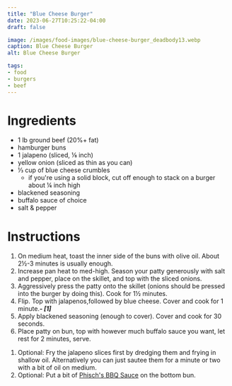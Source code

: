 ```yaml
---
title: "Blue Cheese Burger"
date: 2023-06-27T10:25:22-04:00
draft: false

image: /images/food-images/blue-cheese-burger_deadbody13.webp
caption: Blue Cheese Burger
alt: Blue Cheese Burger

tags:
- food
- burgers
- beef
---
```


# Ingredients
- 1 lb ground beef (20%+ fat)
- hamburger buns
- 1 jalapeno (sliced, &frac18; inch)
- yellow onion (sliced as thin as you can)
- &frac13; cup of blue cheese crumbles
    - if you're using a solid block, cut off enough to stack on a burger about &frac14; inch high
- blackened seasoning
- buffalo sauce of choice
- salt & pepper

# Instructions
1. On medium heat, toast the inner side of the buns with olive oil. About 2&frac12;-3 minutes is usually enough.
1. Increase pan heat to med-high. Season your patty generously with salt and pepper, place on the skillet, and top with the sliced onions.
1. Aggressively press the patty onto the skillet (onions should be pressed into the burger by doing this). Cook for 1&frac12; minutes.
1. Flip. Top with jalapenos,followed by blue cheese. Cover and cook for 1 minute.***- [1]***
1. Apply blackened seasoning (enough to cover). Cover and cook for 30 seconds.
1. Place patty on bun, top with however much buffalo sauce you want, let rest for 2 minutes, serve.

<div class="footnotes">

1. Optional: Fry the jalapeno slices first by dredging them and frying in shallow oil. Alternatively you can just sautee them for a minute or two with a bit of oil on medium.
1. Optional: Put a bit of [Phisch's BBQ Sauce](phisch-bbq-sauce.html) on the bottom bun.

</div>
